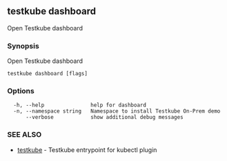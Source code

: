 ## testkube dashboard

Open Testkube dashboard

### Synopsis

Open Testkube dashboard

```
testkube dashboard [flags]
```

### Options

```
  -h, --help               help for dashboard
  -n, --namespace string   Namespace to install Testkube On-Prem demo
      --verbose            show additional debug messages
```

### SEE ALSO

* [testkube](testkube.md)	 - Testkube entrypoint for kubectl plugin


